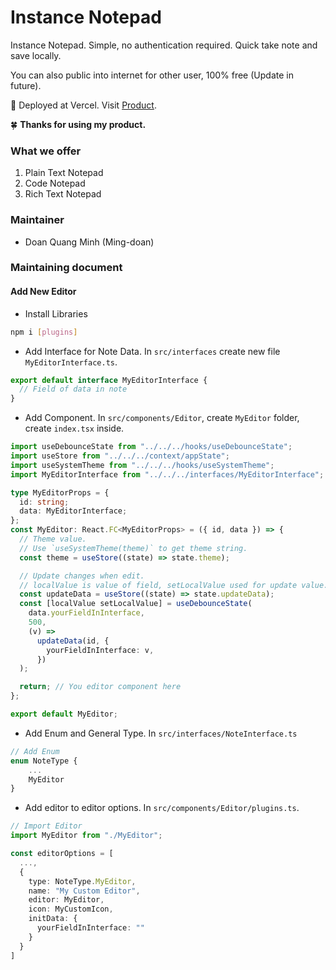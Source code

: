 # Instance Notepad

Instance Notepad. Simple, no authentication required. Quick take note and save locally.

You can also public into internet for other user, 100% free (Update in future).

🚀 Deployed at Vercel. Visit [Product](https://itnp.vercel.app).

🍀 **Thanks for using my product.**

### What we offer

1. Plain Text Notepad
2. Code Notepad
3. Rich Text Notepad

### Maintainer

- Doan Quang Minh (Ming-doan)

### Maintaining document

#### Add New Editor

- Install Libraries

```bash
npm i [plugins]
```

- Add Interface for Note Data. In `src/interfaces` create new file `MyEditorInterface.ts`.

```ts
export default interface MyEditorInterface {
  // Field of data in note
}
```

- Add Component. In `src/components/Editor`, create `MyEditor` folder, create `index.tsx` inside.

```ts
import useDebounceState from "../../../hooks/useDebounceState";
import useStore from "../../../context/appState";
import useSystemTheme from "../../../hooks/useSystemTheme";
import MyEditorInterface from "../../../interfaces/MyEditorInterface";

type MyEditorProps = {
  id: string;
  data: MyEditorInterface;
};
const MyEditor: React.FC<MyEditorProps> = ({ id, data }) => {
  // Theme value.
  // Use `useSystemTheme(theme)` to get theme string.
  const theme = useStore((state) => state.theme);

  // Update changes when edit.
  // localValue is value of field, setLocalValue used for update value.
  const updateData = useStore((state) => state.updateData);
  const [localValue setLocalValue] = useDebounceState(
    data.yourFieldInInterface,
    500,
    (v) =>
      updateData(id, {
        yourFieldInInterface: v,
      })
  );

  return; // You editor component here
};

export default MyEditor;
```

- Add Enum and General Type. In `src/interfaces/NoteInterface.ts`

```ts
// Add Enum
enum NoteType {
    ...
    MyEditor
}
```

- Add editor to editor options. In `src/components/Editor/plugins.ts`.

```ts
// Import Editor
import MyEditor from "./MyEditor";

const editorOptions = [
  ...,
  {
    type: NoteType.MyEditor,
    name: "My Custom Editor",
    editor: MyEditor,
    icon: MyCustomIcon,
    initData: {
      yourFieldInInterface: ""
    }
  }
]
```
